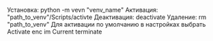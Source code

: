 Установка: python -m vevn "venv_name"
Активация: "path_to_venv"/Scripts/activte
Деактивация: deactivate
Удаление: rm "path_to_venv"
Для активации по умолчанию в настройках выбрать Activate enc im Current terminate